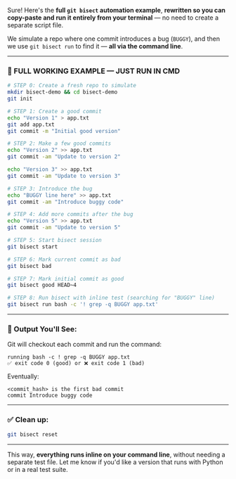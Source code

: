 Sure! Here's the **full `git bisect` automation example**, **rewritten so you can copy-paste and run it entirely from your terminal** — no need to create a separate script file.

We simulate a repo where one commit introduces a bug (`BUGGY`), and then we use `git bisect run` to find it — **all via the command line**.

---

### 🧪 FULL WORKING EXAMPLE — JUST RUN IN CMD

```bash
# STEP 0: Create a fresh repo to simulate
mkdir bisect-demo && cd bisect-demo
git init

# STEP 1: Create a good commit
echo "Version 1" > app.txt
git add app.txt
git commit -m "Initial good version"

# STEP 2: Make a few good commits
echo "Version 2" >> app.txt
git commit -am "Update to version 2"

echo "Version 3" >> app.txt
git commit -am "Update to version 3"

# STEP 3: Introduce the bug
echo "BUGGY line here" >> app.txt
git commit -am "Introduce buggy code"

# STEP 4: Add more commits after the bug
echo "Version 5" >> app.txt
git commit -am "Update to version 5"

# STEP 5: Start bisect session
git bisect start

# STEP 6: Mark current commit as bad
git bisect bad

# STEP 7: Mark initial commit as good
git bisect good HEAD~4

# STEP 8: Run bisect with inline test (searching for "BUGGY" line)
git bisect run bash -c '! grep -q BUGGY app.txt'
```

---

### 🧾 Output You'll See:

Git will checkout each commit and run the command:

```
running bash -c ! grep -q BUGGY app.txt
✅ exit code 0 (good) or ❌ exit code 1 (bad)
```

Eventually:

```
<commit_hash> is the first bad commit
commit Introduce buggy code
```

---

### ✅ Clean up:

```bash
git bisect reset
```

---

This way, **everything runs inline on your command line**, without needing a separate test file. Let me know if you'd like a version that runs with Python or in a real test suite.
